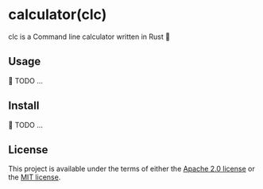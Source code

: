 # calculator(clc)

clc is a Command line calculator written in Rust 🦀

## Usage

📝 TODO ...

## Install

📝 TODO ...

## License

This project is available under the terms of either the [Apache 2.0 license](LICENSE-APACHE) or the [MIT license](LICENSE-MIT).

